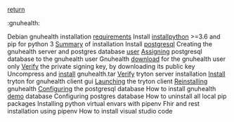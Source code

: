 [return](debian)

:gnuhealth:

Debian gnuhealth installation [requirements](requirements)
Install [installpython](python) >=3.6 and pip for python 3
[Summary](installationsummary) of installation
Install [postgresql](postgresqlinstall)
Creating the gnuhealth server and postgres database [user](gnuhealthuser)
[Assigning](assigningsqldatabase) postgresql database to the gnuhealth user
Gnuhealth [download](gnuhealthdownload) for the gnuhealth user only
[Verify](verifyprivatekey) the private signing key, by downloading its public key
Uncompress and [install](installgnutar) gnuhealth.tar
[Verify](verifytrytonserver) tryton server installation
[Install](installtrytonclient) tryton for gnuhealth client gui
[Launching](launchingtrytonclient) the tryton client
[Reinstalling](reinstallinggnuhealth) gnuhealth
[Configuring](configuringsqldb) the postgresql database
How to install gnuhealth [demo](gnudemo) database
Configuring postgres database
How to uninstall all local pip packages
Installing python virtual envars with pipenv
Fhir and rest installation using pipenv
How to install visual studio code


